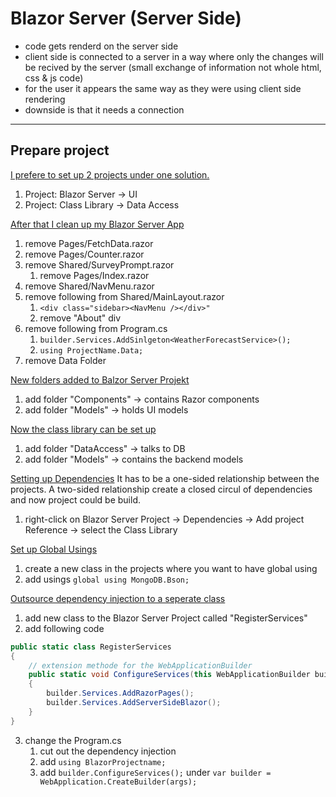 # Blazor Server (Server Side)

- code gets renderd on the server side
- client side is connected to a server in a way where only the changes will be recived by the server (small exchange of information not whole html, css & js code)
- for the user it appears the same way as they were using client side rendering
- downside is that it needs a connection

***

## Prepare project

<ins>I prefere to set up 2 projects under one solution. </ins>
1. Project: Blazor Server -> UI
2. Project: Class Library -> Data Access

<ins>After that I clean up my Blazor Server App</ins>
1. remove Pages/FetchData.razor
2. remove Pages/Counter.razor
3. remove Shared/SurveyPrompt.razor
	1. remove Pages/Index.razor <SurveyPrompt />
4. remove Shared/NavMenu.razor
5. remove following from Shared/MainLayout.razor
	1. `<div class="sidebar><NavMenu /></div>"`
	2. remove "About" div
6. remove following from Program.cs
	1. `builder.Services.AddSinlgeton<WeatherForecastService>();`
	2. `using ProjectName.Data;`
7. remove Data Folder

<ins>New folders added to Balzor Server Projekt</ins>
1. add folder "Components" -> contains Razor components
2. add folder "Models" -> holds UI models

<ins>Now the class library can be set up</ins>
1. add folder "DataAccess" -> talks to DB
2. add folder "Models" -> contains the backend models

<ins>Setting up Dependencies</ins>
It has to be a one-sided relationship between the projects. A two-sided relationship create a closed circul of dependencies and now project could be build.
1. right-click on Blazor Server Project -> Dependencies -> Add project Reference -> select the Class Library

<ins>Set up Global Usings</ins>
1. create a new class in the projects where you want to have global using
2. add usings	`global using MongoDB.Bson;`

<ins>Outsource dependency injection to a seperate class</ins>
1. add new class to the Blazor Server Project called "RegisterServices"
2. add following code
```C#
public static class RegisterServices
{
    // extension methode for the WebApplicationBuilder
    public static void ConfigureServices(this WebApplicationBuilder builder)
    {
        builder.Services.AddRazorPages();
        builder.Services.AddServerSideBlazor();
    }
}
```
3. change the Program.cs
	1. cut out the dependency injection
	2. add `using BlazorProjectname;`
	3. add `builder.ConfigureServices();` under `var builder = WebApplication.CreateBuilder(args);`
